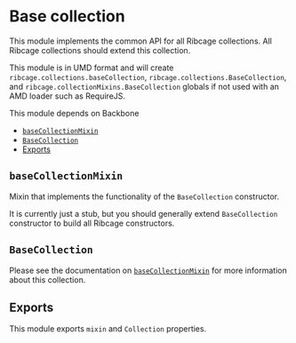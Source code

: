 # Base collection <a name="base-collection"></a>

This module implements the common API for all Ribcage collections. All Ribcage
collections should extend this collection.

This module is in UMD format and will create
`ribcage.collections.baseCollection`, `ribcage.collections.BaseCollection`, and
`ribcage.collectionMixins.BaseCollection` globals if not used with an AMD
loader such as RequireJS.

This module depends on Backbone

 + [`baseCollectionMixin`](#basecollectionmixin)
 + [`BaseCollection`](#basecollection)
 + [Exports](#exports)


## `baseCollectionMixin` <a name="basecollectionmixin"></a>

Mixin that implements the functionality of the `BaseCollection` constructor.

It is currently just a stub, but you should generally extend `BaseCollection`
constructor to build all Ribcage constructors.

## `BaseCollection` <a name="basecollection"></a>

Please see the documentation on [`baseCollectionMixin`](#basecollectionmixin)
for more information about this collection.

## Exports <a name="exports"></a>

This module exports `mixin` and `Collection` properties.